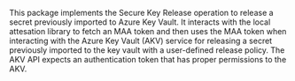 This package implements the Secure Key Release operation to release a secret previously imported to Azure Key Vault. It interacts with the local attesation library to fetch an MAA token and then uses the MAA token when interacting with the Azure Key Vault (AKV) service for releasing a secret previously imported to the key vault with a user-defined release policy. The AKV API expects an authentication token that has proper permissions to the AKV.

